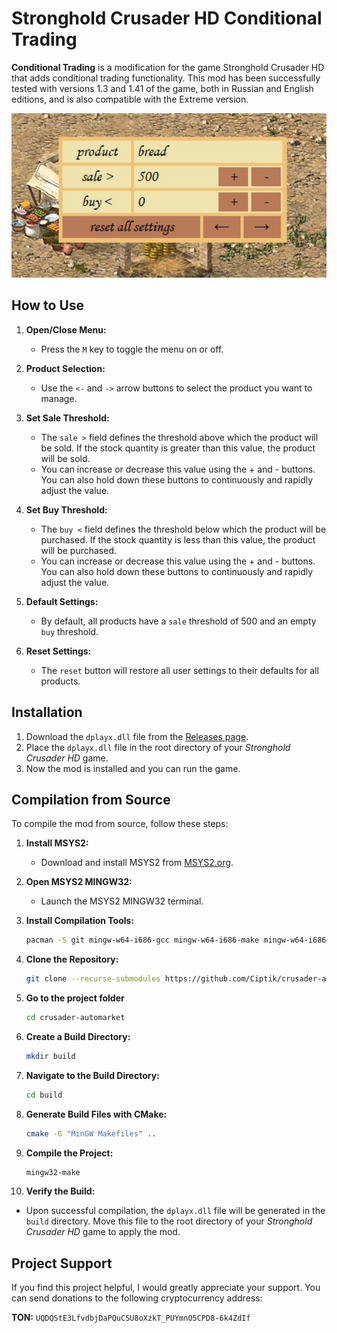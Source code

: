 # Stronghold Crusader HD Conditional Trading

**Conditional Trading** is a modification for the game Stronghold Crusader HD that adds conditional trading functionality. This mod has been successfully tested with versions 1.3 and 1.41 of the game, both in Russian and English editions, and is also compatible with the Extreme version.

<img src="screenshot.jpg" alt="Mod Menu Screenshot" width="600"/>

## How to Use

1. **Open/Close Menu:**
   - Press the `M` key to toggle the menu on or off.

2. **Product Selection:**
   - Use the `<-` and `->` arrow buttons to select the product you want to manage.

3. **Set Sale Threshold:**
   - The `sale >` field defines the threshold above which the product will be sold. If the stock quantity is greater than this value, the product will be sold.
   - You can increase or decrease this value using the + and - buttons. You can also hold down these buttons to continuously and rapidly adjust the value.

4. **Set Buy Threshold:**
   - The `buy <` field defines the threshold below which the product will be purchased. If the stock quantity is less than this value, the product will be purchased.
   - You can increase or decrease this value using the + and - buttons. You can also hold down these buttons to continuously and rapidly adjust the value.

5. **Default Settings:**
   - By default, all products have a `sale` threshold of 500 and an empty `buy` threshold.

6. **Reset Settings:**
   - The `reset` button will restore all user settings to their defaults for all products.

## Installation

1. Download the `dplayx.dll` file from the [Releases page](https://github.com/Ciptik/crusader-automarket/releases).
2. Place the `dplayx.dll` file in the root directory of your *Stronghold Crusader HD* game.
3. Now the mod is installed and you can run the game.

## Compilation from Source

To compile the mod from source, follow these steps:

1. **Install MSYS2:**
   - Download and install MSYS2 from [MSYS2.org](https://www.msys2.org/).

2. **Open MSYS2 MINGW32:**
   - Launch the MSYS2 MINGW32 terminal.

3. **Install Compilation Tools:**
   ```bash
   pacman -S git mingw-w64-i686-gcc mingw-w64-i686-make mingw-w64-i686-cmake
   
4. **Clone the Repository:**
   ```bash
   git clone --recurse-submodules https://github.com/Ciptik/crusader-automarket.git
   ```

5. **Go to the project folder**
   ```bash
   cd crusader-automarket
   ```

6. **Create a Build Directory:**
   ```bash
   mkdir build
   ```

7. **Navigate to the Build Directory:**
   ```bash
   cd build
   ```

8. **Generate Build Files with CMake:**
   ```bash
   cmake -G "MinGW Makefiles" ..
   ```

9. **Compile the Project:**
   ```bash
   mingw32-make
   ```

10. **Verify the Build:**
   - Upon successful compilation, the `dplayx.dll` file will be generated in the `build` directory. Move this file to the root directory of your *Stronghold Crusader HD* game to apply the mod.

## Project Support

If you find this project helpful, I would greatly appreciate your support. You can send donations to the following cryptocurrency address:

**TON:** `UQDQStE3LfvdbjDaPQuCSU8oXzkT_PUYmnO5CPD8-6k4ZdIf`
